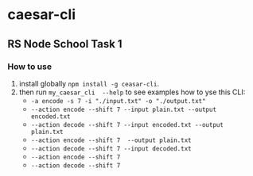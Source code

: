 # caesar-cli
## RS Node School Task 1

### How to use

1. install globally `npm install -g ceasar-cli`.
1. then run `my_caesar_cli  --help` to see examples how to yse this CLI:
      - `-a encode -s 7 -i "./input.txt" -o "./output.txt"`
      - `--action encode --shift 7 --input plain.txt --output encoded.txt`
      - `--action decode --shift 7 --input encoded.txt --output plain.txt`
      - `--action encode --shift 7  --output plain.txt`
      - `--action decode --shift 7 --input decoded.txt`
      - `--action encode --shift 7`
      - `--action decode --shift 7`
